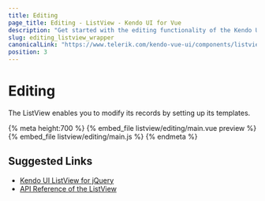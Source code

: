 ```yaml
---
title: Editing
page_title: Editing - ListView - Kendo UI for Vue
description: "Get started with the editing functionality of the Kendo UI ListView wrapper in Vue projects."
slug: editing_listview_wrapper
canonicalLink: "https://www.telerik.com/kendo-vue-ui/components/listview/editing"
position: 3
---
```


<div><WrapperBanner link="/kendo-vue-ui/components/listview/editing"></WrapperBanner></div>

# Editing

The ListView enables you to modify its records by setting up its templates.

{% meta height:700 %}
{% embed_file listview/editing/main.vue preview %}
{% embed_file listview/editing/main.js %}
{% endmeta %}

## Suggested Links

* [Kendo UI ListView for jQuery](https://docs.telerik.com/kendo-ui/controls/data-management/listview/overview)
* [API Reference of the ListView](https://docs.telerik.com/kendo-ui/api/javascript/ui/listview)

